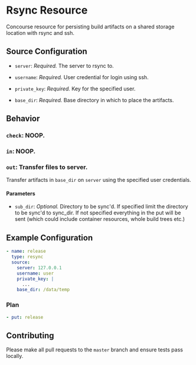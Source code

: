 # Rsync Resource

Concourse resource for persisting build artifacts on a shared storage location with rsync and ssh.

## Source Configuration

* `server`: *Required.* The server to rsync to.

* `username`: *Required.* User credential for login using ssh.

* `private_key`: *Required.* Key for the specified user.

* `base_dir`: *Required.* Base directory in which to place the artifacts.

## Behavior

### `check`: NOOP.

### `in`: NOOP.

### `out`: Transfer files to server.

Transfer artifacts in `base_dir` on `server` using the specified user credentials.

#### Parameters

* `sub_dir`: *Optional.* Directory to be sync'd. If specified limit the directory
to be sync'd to sync_dir. If not specified everything in the put will be sent
(which could include container resources, whole build trees etc.)

## Example Configuration

``` yaml
- name: release
  type: resync
  source:
    server: 127.0.0.1
    username: user
    private_key: |
      ...
    base_dir: /data/temp
```

### Plan

``` yaml
- put: release
```

## Contributing

Please make all pull requests to the `master` branch and ensure tests pass
locally.
